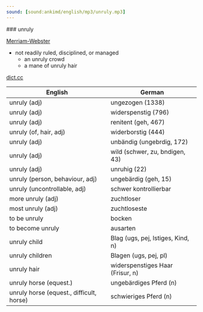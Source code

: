 ```yaml
---
sound: [sound:ankimd/english/mp3/unruly.mp3]
---
```


\### unruly

[Merriam-Webster](https://www.merriam-webster.com/dictionary/unruly)

- not readily ruled, disciplined, or managed
    - an unruly crowd
    - a mane of unruly hair

[dict.cc](https://www.dict.cc/unruly)

| English        | German       |
| -------------- | ------------ |
| unruly (adj) | ungezogen (1338) |
| unruly (adj) | widerspenstig (796) |
| unruly (adj) | renitent (geh, 467) |
| unruly (of, hair, adj) | widerborstig (444) |
| unruly (adj) | unbändig (ungebrdig, 172) |
| unruly (adj) | wild (schwer, zu, bndigen, 43) |
| unruly (adj) | unruhig (22) |
| unruly (person, behaviour, adj) | ungebärdig (geh, 15) |
| unruly (uncontrollable, adj) | schwer kontrollierbar |
| more unruly (adj) | zuchtloser |
| most unruly (adj) | zuchtloseste |
| to be unruly | bocken |
| to become unruly | ausarten |
| unruly child | Blag (ugs, pej, lstiges, Kind, n) |
| unruly children | Blagen (ugs, pej, pl) |
| unruly hair | widerspenstiges Haar (Frisur, n) |
| unruly horse (equest.) | ungebärdiges Pferd (n) |
| unruly horse (equest., difficult, horse) | schwieriges Pferd (n) |
